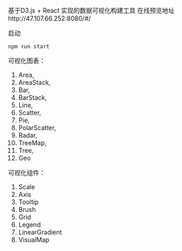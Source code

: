 基于D3.js + React 实现的数据可视化构建工具 在线预览地址http://47.107.66.252:8080/#/

启动
~~~
npm run start
~~~

可视化图表：
1. Area,
2. AreaStack,
3. Bar,
4. BarStack,
5. Line,
6. Scatter,
7. Pie,
8. PolarScatter,
9. Radar,
10. TreeMap,
11. Tree,
12. Geo

可视化组件：
1. Scale
2. Axis
3. Tooltip
4. Brush
5. Grid
6. Legend
7. LinearGradient
8. VisualMap
